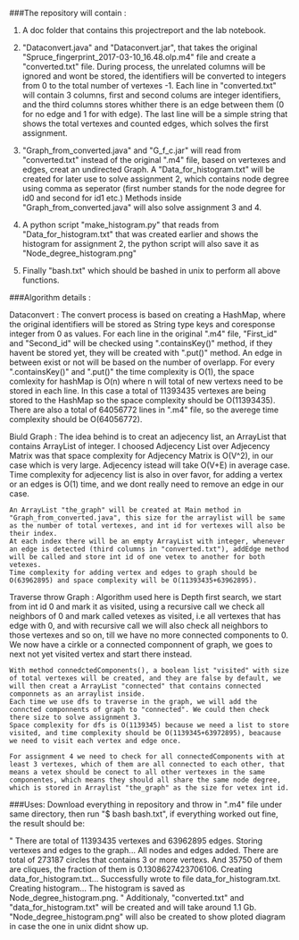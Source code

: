 ###The repository will contain :

1. A doc folder that contains this projectreport and the lab notebook.

2. "Dataconvert.java" and "Dataconvert.jar", that takes the original "Spruce_fingerprint_2017-03-10_16.48.olp.m4" file and create a "converted.txt" file.
	During process, the unrelated columns will be ignored and wont be stored, the identifiers will be converted to integers from 0 to the total number of vertexes -1.
	Each line in "converted.txt" will contain 3 columns, first and second colums are integer identifiers, and the third columns stores whither there is an edge between them (0 for no edge and 1 for with edge).
	The last line will be a simple string that shows the total vertexes and counted edges, which solves the first assignment.

3. "Graph_from_converted.java" and "G_f_c.jar" will read from "converted.txt" instead of the original ".m4" file, based on vertexes and edges, creat an undirected Graph.
	A "Data_for_histogram.txt" will be created for later use to solve assignment 2, which contains node degree using comma as seperator (first number stands for the node degree for id0 and second for id1 etc.)
	Methods inside "Graph_from_converted.java" will also solve assignment 3 and 4.

4. A python script "make_histogram.py" that reads from "Data_for_histogram.txt" that was created earlier and shows the histogram for assignment 2, the python script will also save it as "Node_degree_histogram.png"

5. Finally "bash.txt" which should be bashed in unix to perform all above functions.

###Algorithm details :

Dataconvert : The convert process is based on creating a HashMap, where the original identifiers will be stored as String type keys and coresponse integer from 0 as values.
	For each line in the original ".m4" file, "First_id" and "Second_id" will be checked using ".containsKey()" method, if they havent be stored yet, they will be created with ".put()" method.
	An edge in between exist or not will be based on the number of overlapp.
	For every ".containsKey()" and ".put()" the time complexity is O(1), the space comlexity for hashMap is O(n) where n will total of new vertexs need to be stored in each line.
	In this case a total of 11393435 vertexes are being stored to the HashMap so the space complexity should be O(11393435).
	There are also a total of 64056772 lines in ".m4" file, so the averege time complexity should be O(64056772).

Biuld Graph : The idea behind is to creat an adjecency list, an ArrayList that contains ArrayList of integer.
	I choosed Adjecency List over Adjecency Matrix was that space complexity for Adjecency Matrix is O(V^2), in our case which is very large.
	Adjecency istead will take O(V+E) in average case.
	Time complexity for adjecency list is also in over favor, for adding a vertex or an edges is O(1) time, and we dont really need to remove an edge in our case.
	
	An ArrayList "the_graph" will be created at Main method in "Graph_from_converted.java", this size for the arraylist will be same as the number of total vertexes, and int id for vertexes will also be their index.
	At each index there will be an empty ArrayList with integer, whenever an edge is detected (third columns in "converted.txt"), addEdge method will be called and store int id of one vetex to another for both vetexes.
	Time complexity for adding vertex and edges to graph should be O(63962895) and space complexity will be O(11393435+63962895).
	
Traverse throw Graph : Algorithm used here is Depth first search, we start from int id 0 and mark it as visited, using a recursive call we check all neighbors of 0 and mark called vetexes as visited, i.e all vertexes that has edge with 0, and with recursive call we will also check all neighbors to those vertexes and so on, till we have no more connected components to 0.
	We now have a cirkle or a connected componnent of graph, we goes to next not yet visited vertex and start there instead.

	With method connedctedComponents(), a boolean list "visited" with size of total vertexes will be created, and they are false by default, we will then creat a ArrayList "connected" that contains connected componnets as an arraylist inside.
	Each time we use dfs to traverse in the graph, we will add the conncted componnents of graph to "connected". We could then check there size to solve assignment 3.
	Space complexity for dfs is O(1139345) because we need a list to store visited, and time complexity should be O(1139345+63972895), beacause we need to visit each vertex and edge once.
	
	For assignment 4 we need to check for all connectedComponents with at least 3 vertexes, which of them are all connected to each other, that means a vetex should be conect to all other vertexes in the same componentes, which means they should all share the same node degree, which is stored in Arraylist "the_graph" as the size for vetex int id.

###Uses:
Download everything in repository and throw in ".m4" file under same directory, then run "$ bash bash.txt", if everything worked out fine, the result should be:

"
There are total of 11393435 vertexes and  63962895 edges.
Storing vertexes and edges to the graph...
 All  nodes and edges added.
There are total of 273187 circles that contains 3 or more vertexs.
And 35750 of them are cliques, the fraction of them is 0.1308627423706106.
Creating data_for_histogram.txt...
Successfully wrote to file data_for_histogram.txt.
Creating histogram...
The histogram is saved as Node_degree_histogram.png.
"
Additionaly, "converted.txt" and "data_for_histogram.txt" will be created and will take around 1.1 Gb.
"Node_degree_histogram.png" will also be created to show ploted diagram in case the one in unix didnt show up.
